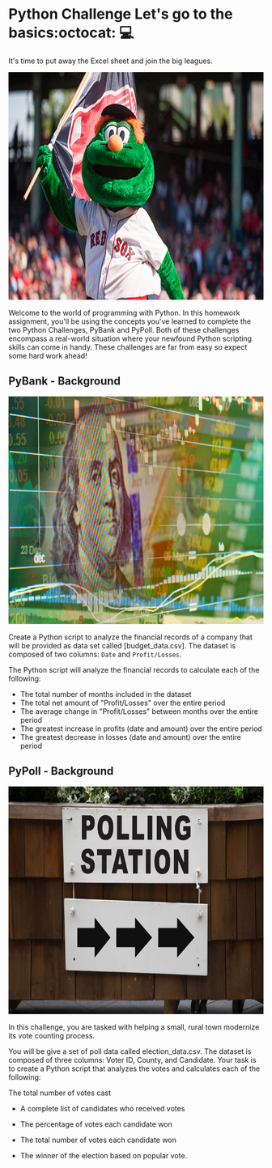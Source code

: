 # Python Challenge Let's go to the basics:octocat: :computer:

<p align="justify"> It's time to put away the Excel sheet and join the big leagues. 
  
</p>
  
<p align='left'>
 
<img height="450" src="https://github.com/JavierSada/python-challenge/blob/main/Images/Wally-the-Green-Monster-from-Red-Sox.jpg">

</p>

<p>

Welcome to the world of programming with Python. In this homework assignment, you'll be using the concepts you've learned to complete the two Python Challenges, PyBank and PyPoll.
Both of these challenges encompass a real-world situation where your newfound Python scripting skills can come in handy. These challenges are far from easy so expect some hard work ahead!

</p>

## PyBank - Background

<p align="justify">

<img height="450" src="https://github.com/JavierSada/python-challenge/blob/main/Images/revenue-per-lead.png">

Create a Python script to analyze the financial records of a company that will be provided as data set called [budget_data.csv]. The dataset is composed of two columns: `Date` and `Profit/Losses`.

The Python script will analyze the financial records to calculate each of the following:
  * The total number of months included in the dataset
  * The total net amount of "Profit/Losses" over the entire period
  * The average change in "Profit/Losses" between months over the entire period
  * The greatest increase in profits (date and amount) over the entire period
  * The greatest decrease in losses (date and amount) over the entire period

</p>

## PyPoll - Background

<p align="justify"> 
  
<img height="450" src="https://github.com/JavierSada/python-challenge/blob/main/Images/Vote_counting.png">

In this challenge, you are tasked with helping a small, rural town modernize its vote counting process.

You will be give a set of poll data called election_data.csv. The dataset is composed of three columns: Voter ID, County, and Candidate. Your task is to create a Python script that analyzes the votes and calculates each of the following:


The total number of votes cast


* A complete list of candidates who received votes


* The percentage of votes each candidate won


* The total number of votes each candidate won


* The winner of the election based on popular vote.

</p>
